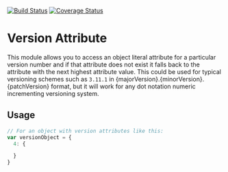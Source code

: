 [![Build Status](https://travis-ci.org/thebruce/version-attribute.svg?branch=master)](https://travis-ci.org/thebruce/version-attribute)
[![Coverage Status](https://coveralls.io/repos/github/thebruce/version-attribute/badge.svg?branch=master)](https://coveralls.io/github/thebruce/version-attribute?branch=master)

# Version Attribute

This module allows you to access an object literal attribute for a particular version number and if that attribute
does not exist it falls back to the attribute with the next highest attribute value. This could be used for typical versioning
schemes such as `3.11.1` in {majorVersion}.{minorVersion}.{patchVersion} format, but it will work for any dot notation numeric incrementing versioning system.

## Usage

```javascript
// For an object with version attributes like this:
var versionObject = {
  4: {

  }
}
```
